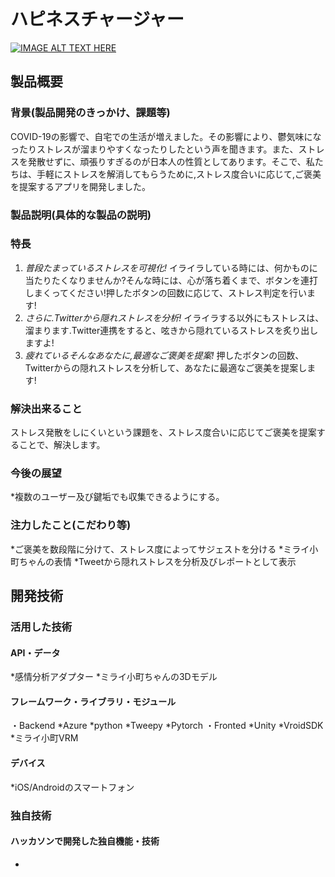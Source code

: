 
# ハピネスチャージャー
[![IMAGE ALT TEXT HERE](https://jphacks.com/wp-content/uploads/2020/09/JPHACKS2020_ogp.jpg)](https://www.youtube.com/watch?v=G5rULR53uMk)
## 製品概要
### 背景(製品開発のきっかけ、課題等)
COVID-19の影響で、自宅での生活が増えました。その影響により、鬱気味になったりストレスが溜まりやすくなったりしたという声を聞きます。また、ストレスを発散せずに、頑張りすぎるのが日本人の性質としてあります。そこで、私たちは、手軽にストレスを解消してもらうために,ストレス度合いに応じて,ご褒美を提案するアプリを開発しました。
### 製品説明(具体的な製品の説明)
### 特長
1. _普段たまっているストレスを可視化!_
 イライラしている時には、何かものに当たりたくなりませんか?そんな時には、心が落ち着くまで、ボタンを連打しまくってください!押したボタンの回数に応じて、ストレス判定を行います!
2. _さらに.Twitterから隠れストレスを分析!_
 イライラする以外にもストレスは、溜まります.Twitter連携をすると、呟きから隠れているストレスを炙り出しますよ!
3. _疲れているそんなあなたに,最適なご褒美を提案!_
押したボタンの回数、Twitterからの隠れストレスを分析して、あなたに最適なご褒美を提案します!
### 解決出来ること
ストレス発散をしにくいという課題を、ストレス度合いに応じてご褒美を提案することで、解決します。
### 今後の展望
*複数のユーザー及び鍵垢でも収集できるようにする。
### 注力したこと(こだわり等)
*ご褒美を数段階に分けて、ストレス度によってサジェストを分ける
*ミライ小町ちゃんの表情
*Tweetから隠れストレスを分析及びレポートとして表示
## 開発技術
### 活用した技術
#### API・データ
*感情分析アダプター
*ミライ小町ちゃんの3Dモデル
#### フレームワーク・ライブラリ・モジュール
・Backend
*Azure
*python
*Tweepy
*Pytorch
・Fronted
*Unity
*VroidSDK
*ミライ小町VRM
#### デバイス
*iOS/Androidのスマートフォン
### 独自技術
#### ハッカソンで開発した独自機能・技術
*

